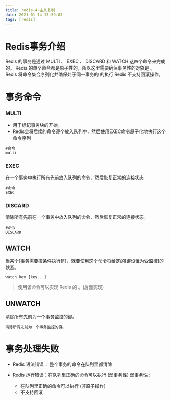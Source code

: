 ```yaml
---
title: redis-4-主从复制
date: 2021-01-14 15:59:03
tags: [redis]
---
```


# Redis事务介绍

Redis 的事务是通过 MULTI 、 EXEC 、 DISCARD 和 WATCH 这四个命令来完成的。 Redis 的单个命令都是原子性的，所以这里需要确保事务性的对象是 。 Redis 将命令集合序列化并确保处于同一事务的 的执行 Redis 不支持回滚操作。



# 事务命令

### MULTI 

- 用于标记事务块的开始。 
- Redis会将后续的命令逐个放入队列中，然后使用EXEC命令原子化地执行这个命令序列

```shell
#命令
multi
```

### EXEC 

在一个事务中执行所有先前放入队列的命令，然后恢复正常的连接状态

```shell
#命令
EXEC
```

### DISCARD 

清除所有先前在一个事务中放入队列的命令，然后恢复正常的连接状态。

```shell
#命令
DISCARD
```

## WATCH

当某个[事务需要按条件执行]时，就要使用这个命令将给定的[键设置为受监控]的状态。

```shell
watch key [key...]
```

> 使用该命令可以实现 Redis 的 。(后面实现)

## UNWATCH

清除所有先前为一个事务监控的键。

```
清除所有先前为一个事务监控的键。
```

# 事务处理失败

- Redis 语法错误 ：整个事务的命令在队列里都清除

- Redis 运行错误：在队列里正确的命令可以执行 (弱事务性) 弱事务性 :
  -  在队列里正确的命令可以执行 (非原子操作) 
  - 不支持回滚